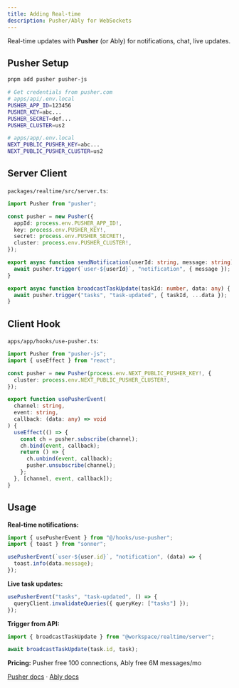 ```yaml
---
title: Adding Real-time
description: Pusher/Ably for WebSockets
---
```


Real-time updates with **Pusher** (or Ably) for notifications, chat, live updates.

## Pusher Setup

```bash
pnpm add pusher pusher-js

# Get credentials from pusher.com
# apps/api/.env.local
PUSHER_APP_ID=123456
PUSHER_KEY=abc...
PUSHER_SECRET=def...
PUSHER_CLUSTER=us2

# apps/app/.env.local
NEXT_PUBLIC_PUSHER_KEY=abc...
NEXT_PUBLIC_PUSHER_CLUSTER=us2
```

## Server Client

`packages/realtime/src/server.ts`:

```typescript
import Pusher from "pusher";

const pusher = new Pusher({
  appId: process.env.PUSHER_APP_ID!,
  key: process.env.PUSHER_KEY!,
  secret: process.env.PUSHER_SECRET!,
  cluster: process.env.PUSHER_CLUSTER!,
});

export async function sendNotification(userId: string, message: string) {
  await pusher.trigger(`user-${userId}`, "notification", { message });
}

export async function broadcastTaskUpdate(taskId: number, data: any) {
  await pusher.trigger("tasks", "task-updated", { taskId, ...data });
}
```

## Client Hook

`apps/app/hooks/use-pusher.ts`:

```typescript
import Pusher from "pusher-js";
import { useEffect } from "react";

const pusher = new Pusher(process.env.NEXT_PUBLIC_PUSHER_KEY!, {
  cluster: process.env.NEXT_PUBLIC_PUSHER_CLUSTER!,
});

export function usePusherEvent(
  channel: string,
  event: string,
  callback: (data: any) => void
) {
  useEffect(() => {
    const ch = pusher.subscribe(channel);
    ch.bind(event, callback);
    return () => {
      ch.unbind(event, callback);
      pusher.unsubscribe(channel);
    };
  }, [channel, event, callback]);
}
```

## Usage

**Real-time notifications:**

```typescript
import { usePusherEvent } from "@/hooks/use-pusher";
import { toast } from "sonner";

usePusherEvent(`user-${user.id}`, "notification", (data) => {
  toast.info(data.message);
});
```

**Live task updates:**

```typescript
usePusherEvent("tasks", "task-updated", () => {
  queryClient.invalidateQueries({ queryKey: ["tasks"] });
});
```

**Trigger from API:**

```typescript
import { broadcastTaskUpdate } from "@workspace/realtime/server";

await broadcastTaskUpdate(task.id, task);
```

**Pricing:** Pusher free 100 connections, Ably free 6M messages/mo

[Pusher docs](https://pusher.com/docs) · [Ably docs](https://ably.com/docs)
